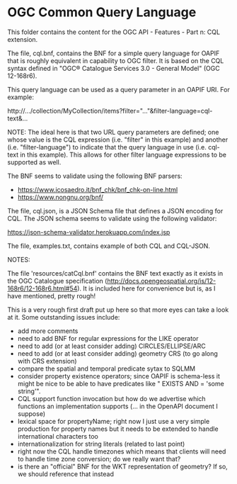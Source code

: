 # OGC Common Query Language

This folder contains the content for the OGC API - Features - Part n: CQL extension.

The file, cql.bnf, contains the BNF for a simple query language for OAPIF that
is roughly equivalent in capability to OGC filter.  It is based on the CQL
syntax defined in "OGC® Catalogue Services 3.0 - General Model" (OGC 12-168r6).

This query language can be used as a query parameter in an OAPIF URI.
For example:

   http://.../collection/MyCollection/items?filter="..."&filter-language=cql-text&...

NOTE: The ideal here is that two URL query parameters are defined; one whose
      value is the CQL expression (i.e. "filter" in this example) and another
      (i.e. "filter-language") to indicate that the query language in use 
      (i.e. cql-text in this example).
      This allows for other filter language expressions to be supported as well.

The BNF seems to validate using the following BNF parsers:

* https://www.icosaedro.it/bnf_chk/bnf_chk-on-line.html
* https://www.nongnu.org/bnf/

The file, cql.json, is a JSON Schema file that defines a JSON encoding for CQL.
The JSON schema seems to validate using the following validator:

https://json-schema-validator.herokuapp.com/index.jsp

The file, examples.txt, contains example of both CQL and CQL-JSON.

NOTES:

The file 'resources/catCql.bnf' contains the BNF text exactly as it exists
in the OGC Catalogue specification (http://docs.opengeospatial.org/is/12-168r6/12-168r6.html#54).
It is included here for convenience but is, as I have mentioned, pretty rough!

This is a very rough first draft put up here so that more eyes can take a look
at it.  Some outstanding issues include:

* add more comments
* need to add BNF for regular expressions for the LIKE operator
* need to add (or at least consider adding) CIRCLES/ELLIPSE/ARC
* need to add (or at least consider adding) geometry CRS (to go along with CRS extension)
* compare the spatial and temporal predicate sytax to SQLMM
* consider property existence operators; since OAPIF is schema-less it might
  be nice to be able to have predicates like "<propertyName> EXISTS AND 
  <propertyName> = 'some string'".
* CQL support function invocation but how do we advertise which functions
  an implementation supports (... in the OpenAPI document I suppose)
* lexical space for propertyName; right now I just use a very simple production
  for property names but it needs to be extended to handle international
  characters too 
* internationalization for string literals (related to last point)
* right now the CQL handle timezones which means that clients will need
  to handle time zone conversion; do we really want that?
* is there an "official" BNF for the WKT representation of geometry?  If 
  so, we should reference that instead
